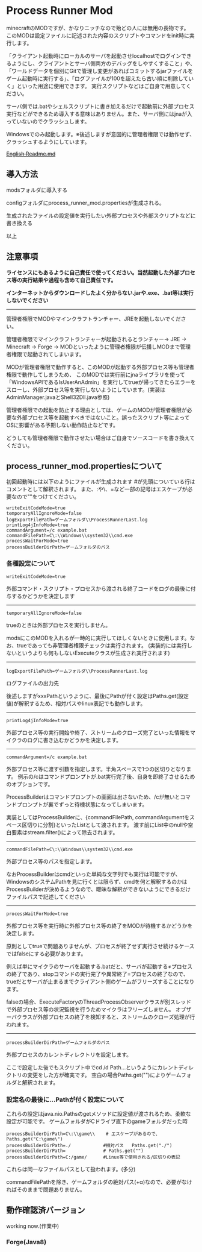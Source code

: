 # Process Runner Mod

minecraftのMODですが、かなりニッチなので殆どの人には無用の長物です。
このMODは設定ファイルに記述された内容のスクリプトやコマンドをinit時に実行します。

「クライアント起動時にローカルのサーバを起動させlocalhostでログインできるようにし、クライアントとサーバ側両方のデバッグをしやすくすること」や、
「ワールドデータを個別にGitで管理し変更があればコミットするjarファイルをゲーム起動時に実行する」、「ログファイルが100を超えたら古い順に削除していく」といった用途に使用できます。
実行スクリプトなどはご自身で用意してください。

サーバ側では.batやシェルスクリプトに書き加えるだけで起動前に外部プロセス実行などができるため導入する意味はありません。また、サーバ側にはjnaが入っていないのでクラッシュします。

Windowsでのみ起動します。※後述しますが意図的に管理者権限では動作せず、クラッシュするようにしています。

<s> ~~[English Readme.md](./README.md)~~ </s>

## 導入方法

modsフォルダに導入する

configフォルダにprocess_runner_mod.propertiesが生成される。

生成されたファイルの設定値を実行したい外部プロセスや外部スクリプトなどに書き換える

以上

## 注意事項
**ライセンスにもあるように自己責任で使ってください。当然起動した外部プロセス等の実行結果や過程も含めて自己責任です。**

**インターネットからダウンロードしたよく分からない.jarや.exe、.bat等は実行しないでください**
<hr>

管理者権限でMODやマインクラフトランチャー、JREを起動しないでください。

管理者権限でマインクラフトランチャーが起動されるとランチャー-> JRE -> Minecraft -> Forge -> MODといったように管理者権限が伝播しMODまで管理者権限で起動されてしまいます。

MODが管理者権限で動作すると、このMODが起動する外部プロセス等も管理者権限で動作してしまうため、
このMODでは実行前にjnaライブラリを使って「WindowsAPIであるIsUserAnAdmin」を実行してtrueが帰ってきたらエラーをスローし、外部プロセス等を実行しないようにしています。(実装はAdminManager.javaとShell32Dll.java参照)

管理者権限での起動を防止する理由としては、ゲームのMODが管理者権限が必要な外部プロセス等を起動すべきではないこと。誤ったスクリプト等によってOSに影響がある予期しない動作防止などです。

どうしても管理者権限で動作させたい場合はご自身でソースコードを書き換えてください。

## process_runner_mod.propertiesについて

初回起動時には以下のようにファイルが生成されます
\#が先頭についている行はコメントとして解釈されます。
また、:や\、=など一部の記号はエスケープが必要なので"\"をつけてください。
```
writeExitCodeMode=true
temporaryAllIgnoreMode=false
logExportFilePath=ゲームフォルダ\\ProcessRunnerLast.log
printLog4jInfoMode=true
commandArgument=/c example.bat
commandFilePath=C\:\\Windows\\system32\\cmd.exe
processWaitForMode=true
processBuilderDirPath=ゲームフォルダのパス
```

### 各種設定について

```
writeExitCodeMode=true
```
外部コマンド・スクリプト・プロセスから渡される終了コードをログの最後に付与するかどうかを決定します
<hr>

```
temporaryAllIgnoreMode=false
```
trueのときは外部プロセスを実行しません。

modsにこのMODを入れるが一時的に実行してほしくないときに使用します。なお、trueであっても非管理者権限チェックは実行されます。
(実装的には実行しないというよりも何もしないExecuteクラスが生成され実行されます)
<hr>

```
logExportFilePath=ゲームフォルダ\\ProcessRunnerLast.log
```
ログファイルの出力先

後述しますがxxxPathというように、最後にPathが付く設定はPaths.get(設定値)が解釈するため、相対パスやlinux表記でも動作します。
<hr>

```
printLog4jInfoMode=true
```
外部プロセス等の実行開始や終了、ストリームのクローズ完了といった情報をマイクラのログに書き込むかどうかを決定します。
<hr>

```
commandArgument=/c example.bat
```
外部プロセス等に渡す引数を指定します。半角スペースで1つの区切りとなります。
例示の/cはコマンドプロンプトが.bat実行完了後、自身を即終了させるためのオプションです。

ProcessBuilderはコマンドプロンプトの画面は出さないため、/cが無いとコマンドプロンプトが裏でずっと待機状態になってしまいます。

実装としてはProcessBuilderに、{commandFilePath, commandArgumentをスペース区切りに分割}といったList<String>として渡されます。
渡す前にList中のnullや空白要素はstream.filter()によって除去されます。
<hr>

```
commandFilePath=C\:\\Windows\\system32\\cmd.exe
```
外部プロセス等のパスを指定します。

なおProcessBuilderはcmdといった単純な文字列でも実行は可能ですが、WindowsのシステムPathを見に行くとは限らず、cmdを何と解釈するのかはProcessBuilderが決めるようなので、曖昧な解釈ができないようにできるだけファイルパスで記述してください
<hr>

```
processWaitForMode=true
```

外部プロセス等を実行時に外部プロセス等の終了をMODが待機するかどうかを決定します。

原則としてtrueで問題ありませんが、プロセスが終了せず実行させ続けるケースではfalseにする必要があります。

例えば単にマイクラのサーバを起動する.batだと、サーバが起動する≠プロセスの終了であり、stopコマンドの実行完了や異常終了=プロセスの終了なので、
trueだとサーバが止まるまでクライアント側のゲームがフリーズすることになります。

falseの場合、ExecuteFactoryのThreadProcessObserverクラスが別スレッドで外部プロセス等の状況監視を行うためマイクラはフリーズしません。
オブザーバクラスが外部プロセスの終了を検知すると、ストリームのクローズ処理が行われます。

<hr>

```
processBuilderDirPath=ゲームフォルダのパス
```
外部プロセスのカレントディレクトリを設定します。

ここで設定した後でもスクリプト中でcd /d Path...というようにカレントディレクトリの変更をした方が確実です。
空白の場合Paths.get("")によりゲームフォルダと解釈されます。

### 設定名の最後に...Pathが付く設定について
これらの設定はjava.nio.Pathsのgetメソッドに設定値が渡されるため、柔軟な設定が可能です。
ゲームフォルダがCドライブ直下のgameフォルダだった時

```
processBuilderDirPath=C\:\\game\\    # エスケープがあるので、Paths.get("C:\game\")
processBuilderDirPath=./            #相対パス   Paths.get("./")
processBuilderDirPath=              # Paths.get("")
processBuilderDirPath=C:/game/      #Linux等で使用される/区切りの表記
```
これらは同一なファイルパスとして扱われます。(多分)

commandFilePathを除き、ゲームフォルダの絶対パス(+α)なので、必要がなければそのままで問題ありません。
## 動作確認済バージョン

working now.(作業中)

### Forge(Java8)